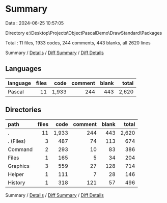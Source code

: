 # Summary

Date : 2024-06-25 10:57:05

Directory e:\\Desktop\\Projects\\ObjectPascalDemo\\DrawStandard\\Packages

Total : 11 files,  1933 codes, 244 comments, 443 blanks, all 2620 lines

Summary / [Details](details.md) / [Diff Summary](diff.md) / [Diff Details](diff-details.md)

## Languages
| language | files | code | comment | blank | total |
| :--- | ---: | ---: | ---: | ---: | ---: |
| Pascal | 11 | 1,933 | 244 | 443 | 2,620 |

## Directories
| path | files | code | comment | blank | total |
| :--- | ---: | ---: | ---: | ---: | ---: |
| . | 11 | 1,933 | 244 | 443 | 2,620 |
| . (Files) | 3 | 487 | 74 | 113 | 674 |
| Command | 2 | 293 | 10 | 83 | 386 |
| Files | 1 | 165 | 5 | 34 | 204 |
| Graphics | 3 | 559 | 27 | 128 | 714 |
| Helper | 1 | 111 | 7 | 28 | 146 |
| History | 1 | 318 | 121 | 57 | 496 |

Summary / [Details](details.md) / [Diff Summary](diff.md) / [Diff Details](diff-details.md)